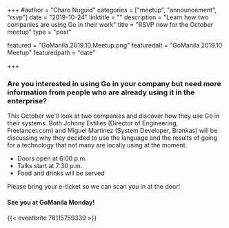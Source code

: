 +++
#author = "Charo Nuguid"
categories = ["meetup", "announcement", "rsvp"]
date = "2019-10-24"
linktitle = ""
description = "Learn how two companies are using Go in their work"
title = "RSVP now for the October meetup"
type = "post"

featured = "GoManila.2019.10.Meetup.png"
featuredalt = "GoManila 2019.10 Meetup"
featuredpath = "date"

+++

### Are you interested in using Go in your company but need more information from people who are already using it in the enterprise?

This October we'll look at two companies and discover how they use Go in their systems. Both Johnny Estilles (Director of Engineering, Freelancer.com) and Miguel Martinez (System Developer, Brankas) will be discussing why they decided to use the language and the results of going for a technology that not many are locally using at the moment.

* Doors open at 6:00 p.m.
* Talks start at 7:30 p.m.
* Food and drinks will be served

Please bring your e-ticket so we can scan you in at the door!

#### See you at GoManila Monday!


{{< eventbrite 78115759339 >}}
